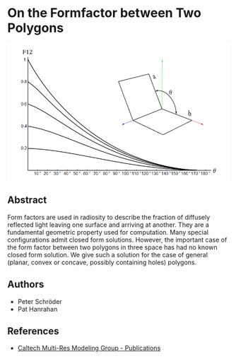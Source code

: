 # On the Formfactor between Two Polygons

<p align="center"><img src="caltechFF.png" width="600" /></p>

## Abstract
Form factors are used in radiosity to describe the fraction of diffusely reflected light leaving one surface and arriving at another. They are a fundamental geometric property used for computation. Many special configurations admit closed form solutions. However, the important case of the form factor between two polygons in three space has had no known closed form solution. We give such a solution for the case of general (planar, convex or concave, possibly containing holes) polygons.

## Authors
* Peter Schröder
* Pat Hanrahan

## References
 * [Caltech Multi-Res Modeling Group - Publications](http://www.multires.caltech.edu/pubs/pubs.htm)
